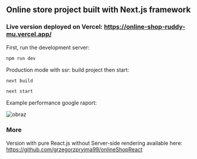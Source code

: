 ## Online store project built with Next.js framework

### Live version deployed on Vercel: https://online-shop-ruddy-mu.vercel.app/

First, run the development server:

```bash
npm run dev
```

Production mode with ssr: build project then start:
```bash
next build

next start
```
Example performance google raport:

![obraz](https://user-images.githubusercontent.com/62578864/232229092-724b2375-b41e-407d-924e-f881788e9cfd.png)

### More

Version with pure React.js without Server-side rendering available here:
https://github.com/grzegorzpryjma99/onlineShopReact


